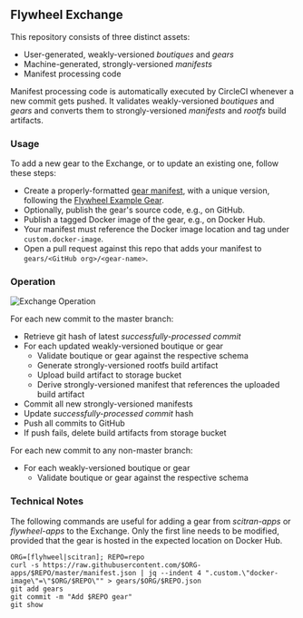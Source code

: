 ## Flywheel Exchange

This repository consists of three distinct assets:

- User-generated, weakly-versioned *boutiques* and *gears*
- Machine-generated, strongly-versioned *manifests*
- Manifest processing code

Manifest processing code is automatically executed by CircleCI whenever a new commit gets pushed. It validates weakly-versioned *boutiques* and *gears* and converts them to strongly-versioned *manifests* and *rootfs* build artifacts.

### Usage

To add a new gear to the Exchange, or to update an existing one, follow these steps:
- Create a properly-formatted [gear manifest](https://github.com/flywheel-io/gears/tree/master/spec), with a unique version, following the [Flywheel Example Gear](https://github.com/flywheel-io/exchange/blob/master/gears/flywheel/example-gear.json).
- Optionally, publish the gear's source code, e.g., on GitHub.
- Publish a tagged Docker image of the gear, e.g., on Docker Hub.
- Your manifest must reference the Docker image location and tag under `custom.docker-image`.
- Open a pull request against this repo that adds your manifest to `gears/<GitHub org>/<gear-name>`.

### Operation

![Exchange Operation](http://g.gravizo.com/g?digraph%20G%20{%20gear_schema%20[label="Gear%20Schema"];%20gear_json%20[label="Gear%20Spec"];%20boutique_schema%20[label="Boutique%20Schema"];%20boutique_json%20[label="Boutique%20Spec"];%20manifest%20[label="Manifest%20with%20embedded%20Invocation%20Schema"];%20invocation%20[label="Invocation"];%20boutique_schema%20->%20boutique_json%20[label="validate"];%20boutique_json%20->%20manifest%20[label="generate"];%20gear_schema%20->%20gear_json%20[label="validate"];%20gear_json%20->%20manifest%20[label="generate"];%20manifest%20->%20invocation%20[label="validate"];%20})

For each new commit to the master branch:

- Retrieve git hash of latest *successfully-processed commit*
- For each updated weakly-versioned boutique or gear
    - Validate boutique or gear against the respective schema
    - Generate strongly-versioned rootfs build artifact
    - Upload build artifact to storage bucket
    - Derive strongly-versioned manifest that references the uploaded build artifact
- Commit all new strongly-versioned manifests
- Update *successfully-processed commit* hash
- Push all commits to GitHub
- If push fails, delete build artifacts from storage bucket

For each new commit to any non-master branch:
- For each weakly-versioned boutique or gear
    - Validate boutique or gear against the respective schema

### Technical Notes
The following commands are useful for adding a gear from *scitran-apps* or *flywheel-apps* to the Exchange. Only the first line needs to be modified, provided that the gear is hosted in the expected location on Docker Hub.

```
ORG=[flyhweel|scitran]; REPO=repo
curl -s https://raw.githubusercontent.com/$ORG-apps/$REPO/master/manifest.json | jq --indent 4 ".custom.\"docker-image\"=\"$ORG/$REPO\"" > gears/$ORG/$REPO.json
git add gears
git commit -m "Add $REPO gear"
git show
```

